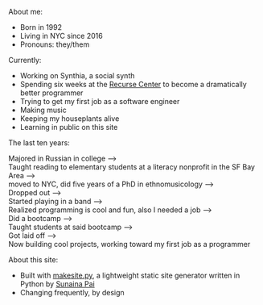 <!-- title: About -->

About me:
* Born in 1992
* Living in NYC since 2016
* Pronouns: they/them

Currently: 
* Working on Synthia, a social synth
* Spending six weeks at the [Recurse Center](https://www.recurse.com) to become a dramatically better programmer
* Trying to get my first job as a software engineer
* Making music
* Keeping my houseplants alive
* Learning in public on this site

The last ten years:

Majored in Russian in college -->  
Taught reading to elementary students at a literacy nonprofit in the SF Bay Area -->  
moved to NYC, did five years of a PhD in ethnomusicology -->  
Dropped out -->  
Started playing in a band -->  
Realized programming is cool and fun, also I needed a job -->  
Did a bootcamp -->  
Taught students at said bootcamp -->  
Got laid off -->  
Now building cool projects, working toward my first job as a programmer

About this site:
* Built with [makesite.py](https://github.com/sunainapai/makesite), a lightweight static site generator written in Python by [Sunaina Pai](https://sunainapai.com/)
* Changing frequently, by design